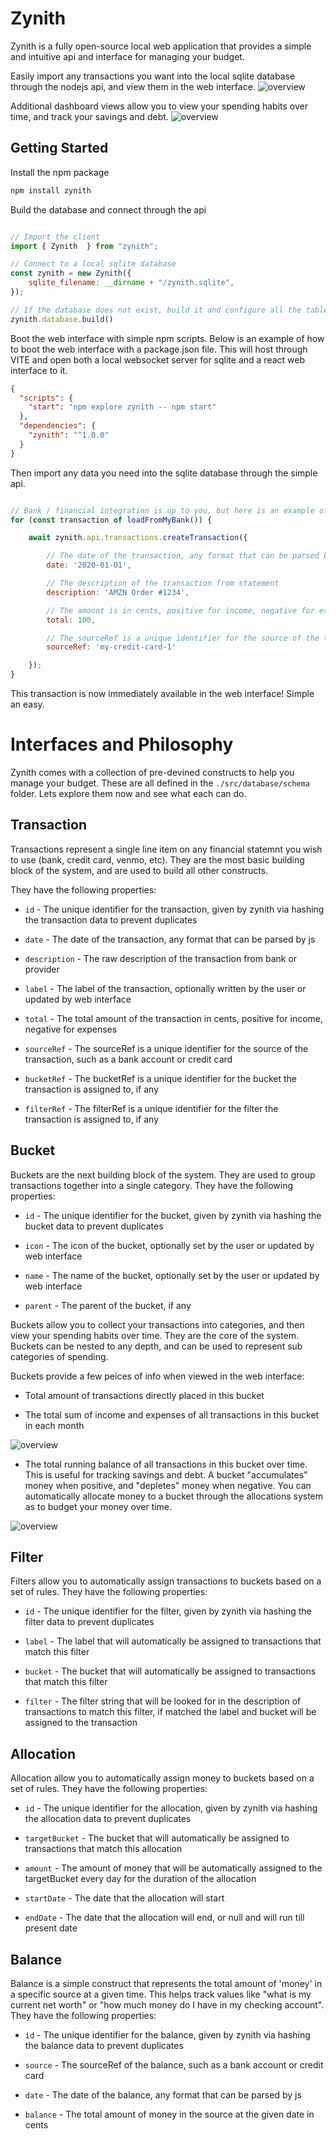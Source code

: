 # Zynith

Zynith is a fully open-source local web application that provides a simple and intuitive api and interface for managing your budget.

Easily import any transactions you want into the local sqlite database through the nodejs api, and view them in the web interface.
![overview](./docs/transactions.png)

Additional dashboard views allow you to view your spending habits over time, and track your savings and debt.
![overview](./docs/allocation.png)

## Getting Started

Install the npm package
```bash
npm install zynith
```

Build the database and connect through the api
```javascript

// Import the client
import { Zynith  } from "zynith";

// Connect to a local sqlite database
const zynith = new Zynith({
    sqlite_filename: __dirname + "/zynith.sqlite",
});

// If the database does not exist, build it and configure all the tables
zynith.database.build()
```

Boot the web interface with simple npm scripts. Below is an example of how to boot the web interface with a package.json file. This will host through VITE and open both a local websocket server for sqlite and a react web interface to it.

```json
{
  "scripts": {
    "start": "npm explore zynith -- npm start"
  },
  "dependencies": {
    "zynith": "^1.0.0"
  }
}
```

Then import any data you need into the sqlite database through the simple api.

```javascript

// Bank / financial integration is up to you, but here is an example of a simple
for (const transaction of loadFromMyBank()) {

    await zynith.api.transactions.createTransaction({

        // The date of the transaction, any format that can be parsed by js
        date: '2020-01-01',

        // The description of the transaction from statement
        description: 'AMZN Order #1234',

        // The amount is in cents, positive for income, negative for expenses
        total: 100,

        // The sourceRef is a unique identifier for the source of the transaction
        sourceRef: 'my-credit-card-1'

    });
}

```

This transaction is now immediately available in the web interface! Simple an easy.


# Interfaces and Philosophy

Zynith comes with a collection of pre-devined constructs to help you manage your budget. These are all defined in the `./src/database/schema` folder. Lets explore them now and see what each can do.

## Transaction

Transactions represent a single line item on any financial statemnt you wish to use (bank, credit card, venmo, etc). They are the most basic building block of the system, and are used to build all other constructs.

They have the following properties:

- `id` - The unique identifier for the transaction, given by zynith via hashing the transaction data to prevent duplicates
- `date` - The date of the transaction, any format that can be parsed by js
- `description` - The raw description of the transaction from bank or provider

- `label` - The label of the transaction, optionally written by the user or updated by web interface

- `total` - The total amount of the transaction in cents, positive for income, negative for expenses

- `sourceRef` - The sourceRef is a unique identifier for the source of the transaction, such as a bank account or credit card

- `bucketRef` - The bucketRef is a unique identifier for the bucket the transaction is assigned to, if any

- `filterRef` - The filterRef is a unique identifier for the filter the transaction is assigned to, if any

## Bucket

Buckets are the next building block of the system. They are used to group transactions together into a single category. They have the following properties:

- `id` - The unique identifier for the bucket, given by zynith via hashing the bucket data to prevent duplicates

- `icon` - The icon of the bucket, optionally set by the user or updated by web interface

- `name` - The name of the bucket, optionally set by the user or updated by web interface

- `parent` - The parent of the bucket, if any

Buckets allow you to collect your transactions into categories, and then view your spending habits over time. They are the core of the system. Buckets can be nested to any depth, and can be used to represent sub categories of spending. 

Buckets provide a few peices of info when viewed in the web interface:

- Total amount of transactions directly placed in this bucket 

- The total sum of income and expenses of all transactions in this bucket in each month

![overview](./docs/bucket.png)

- The total running balance of all transactions in this bucket over time. This is useful for tracking savings and debt. A bucket "accumulates" money when positive, and "depletes" money when negative. You can automatically allocate money to a bucket through the allocations system as to budget your money over time.

![overview](./docs/accumulation.png)

## Filter

Filters allow you to automatically assign transactions to buckets based on a set of rules. They have the following properties:

- `id` - The unique identifier for the filter, given by zynith via hashing the filter data to prevent duplicates

- `label` - The label that will automatically be assigned to transactions that match this filter

- `bucket` - The bucket that will automatically be assigned to transactions that match this filter

- `filter` - The filter string that will be looked for in the description of transactions to match this filter, if matched the label and bucket will be assigned to the transaction

## Allocation

Allocation allow you to automatically assign money to buckets based on a set of rules. They have the following properties:

- `id` - The unique identifier for the allocation, given by zynith via hashing the allocation data to prevent duplicates

- `targetBucket` - The bucket that will automatically be assigned to transactions that match this allocation

- `amount` - The amount of money that will be automatically assigned to the targetBucket every day for the duration of the allocation

- `startDate` - The date that the allocation will start

- `endDate` - The date that the allocation will end, or null and will run till present date

## Balance

Balance is a simple construct that represents the total amount of 'money' in a specific source at a given time. This helps track values like "what is my current net worth" or "how much money do I have in my checking account". They have the following properties:

- `id` - The unique identifier for the balance, given by zynith via hashing the balance data to prevent duplicates

- `source` - The sourceRef of the balance, such as a bank account or credit card

- `date` - The date of the balance, any format that can be parsed by js

- `balance` - The total amount of money in the source at the given date in cents
